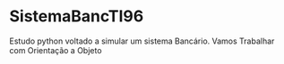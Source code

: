 # SistemaBancTI96
Estudo python voltado a simular um sistema Bancário.
Vamos Trabalhar com Orientação a Objeto
